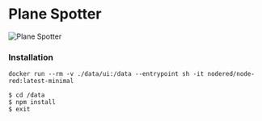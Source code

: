 # Plane Spotter

![Plane Spotter](screenshot.png)

### Installation

```docker run --rm -v ./data/ui:/data --entrypoint sh -it nodered/node-red:latest-minimal```

```
$ cd /data
$ npm install
$ exit
```
